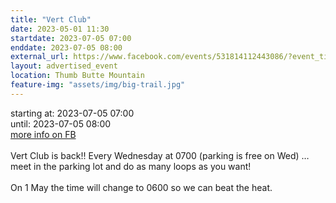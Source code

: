 ```yaml
---
title: "Vert Club"
date: 2023-05-01 11:30
startdate: 2023-07-05 07:00
enddate: 2023-07-05 08:00
external_url: https://www.facebook.com/events/531814112443086/?event_time_id=531814195776411
layout: advertised_event
location: Thumb Butte Mountain
feature-img: "assets/img/big-trail.jpg"
---
```


starting at: 2023-07-05 07:00<br>until: 2023-07-05 08:00<br><a href="https://www.facebook.com/events/531814112443086/?event_time_id=531814195776411">more info on FB</a><br><br>Vert Club is back!! Every Wednesday at 0700 (parking is free on Wed) … meet in the parking lot and do as many loops as you want!<br>
  <br>
  On 1 May the time will change to 0600 so we can beat the heat.<br>
  <br>
  
